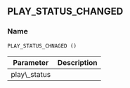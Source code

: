 ## PLAY\_STATUS\_CHANGED

### Name

`PLAY_STATUS_CHNAGED ()`


| Parameter      | Description |
| -------------- | ----------- |
| play\\\_status |             |
